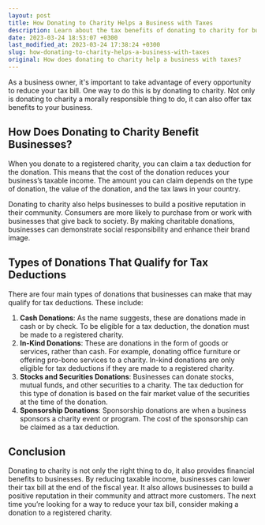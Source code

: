 ```yaml
---
layout: post
title: How Donating to Charity Helps a Business with Taxes
description: Learn about the tax benefits of donating to charity for businesses and how it can positively impact their financial situation.
date: 2023-03-24 18:53:07 +0300
last_modified_at: 2023-03-24 17:38:24 +0300
slug: how-donating-to-charity-helps-a-business-with-taxes
original: How does donating to charity help a business with taxes?
---
```

As a business owner, it's important to take advantage of every opportunity to reduce your tax bill. One way to do this is by donating to charity. Not only is donating to charity a morally responsible thing to do, it can also offer tax benefits to your business.

## How Does Donating to Charity Benefit Businesses?

When you donate to a registered charity, you can claim a tax deduction for the donation. This means that the cost of the donation reduces your business’s taxable income. The amount you can claim depends on the type of donation, the value of the donation, and the tax laws in your country.

Donating to charity also helps businesses to build a positive reputation in their community. Consumers are more likely to purchase from or work with businesses that give back to society. By making charitable donations, businesses can demonstrate social responsibility and enhance their brand image.

## Types of Donations That Qualify for Tax Deductions

There are four main types of donations that businesses can make that may qualify for tax deductions. These include:

1. **Cash Donations**: As the name suggests, these are donations made in cash or by check. To be eligible for a tax deduction, the donation must be made to a registered charity.
2. **In-Kind Donations**: These are donations in the form of goods or services, rather than cash. For example, donating office furniture or offering pro-bono services to a charity. In-kind donations are only eligible for tax deductions if they are made to a registered charity.
3. **Stocks and Securities Donations**: Businesses can donate stocks, mutual funds, and other securities to a charity. The tax deduction for this type of donation is based on the fair market value of the securities at the time of the donation.
4. **Sponsorship Donations**: Sponsorship donations are when a business sponsors a charity event or program. The cost of the sponsorship can be claimed as a tax deduction.

## Conclusion

Donating to charity is not only the right thing to do, it also provides financial benefits to businesses. By reducing taxable income, businesses can lower their tax bill at the end of the fiscal year. It also allows businesses to build a positive reputation in their community and attract more customers. The next time you’re looking for a way to reduce your tax bill, consider making a donation to a registered charity.